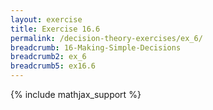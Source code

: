 ```yaml
---
layout: exercise
title: Exercise 16.6
permalink: /decision-theory-exercises/ex_6/
breadcrumb: 16-Making-Simple-Decisions
breadcrumb2: ex_6
breadcrumb5: ex16.6
---
```


{% include mathjax_support %}



